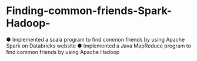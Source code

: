 # Finding-common-friends-Spark-Hadoop-
● Implemented a scala program to find common friends by using Apache Spark on Databricks website
● Implemented a Java MapReduce program to find common friends by using Apache Hadoop
